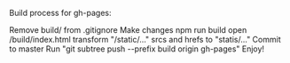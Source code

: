 
Build process for gh-pages:

Remove build/ from .gitignore
Make changes
npm run build
open /build/index.html
transform "/static/..." srcs and hrefs to "statis/..."
Commit to master
Run "git subtree push --prefix build origin gh-pages"
Enjoy!
